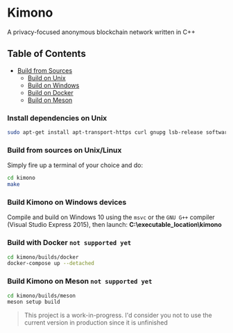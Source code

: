 # Kimono
A privacy-focused anonymous blockchain network written in C++ 

## Table of Contents

  - [Build from Sources]()
    - [Build on Unix](#build-from-sources-on-unixlinux)
    - [Build on Windows](#build-kimono-on-windows-devices)
    - [Build on Docker](#build-with-docker-not-supported-yet)
    - [Build on Meson](#build-kimono-on-meson-not-supported-yet)
  <!--- [Translations](#translations)
  - [Coverage](#coverage)
  - [Introduction](#introduction)
  - [About this project](#about-this-project)
  - [Supporting the project](#supporting-the-project)
  - [License](#license)
  - [Contributing](#contributing)
  - [Scheduled software upgrades](#scheduled-software-upgrades)
  - [Release staging schedule and protocol](#release-staging-schedule-and-protocol)
    - [Dependencies](#dependencies)
  - [Internationalization](#Internationalization)
  - [Using Tor](#using-tor)
  - [Pruning](#Pruning)
  - [Debugging](#Debugging)
  - [Known issues](#known-issues)-->

<!--### Install dependencies

```bash
apt-get unzip libssl
``` -->

### Install dependencies on Unix

```bash
sudo apt-get install apt-transport-https curl gnupg lsb-release software-properties-common
```

### Build from sources on Unix/Linux

Simply fire up a terminal of your choice and do:

```bash
cd kimono
make
```

### Build Kimono on Windows devices

Compile and build on Windows 10 using the `msvc` or the `GNU G++` compiler (Visual Studio Express 2015), then launch: **C:\executable_location\kimono**


### Build with Docker `not supported yet`

```bash
cd kimono/builds/docker
docker-compose up --detached
```

### Build Kimono on Meson `not supported yet`

```bash
cd kimono/builds/meson
meson setup build
```

<!--### Install deps on Brew

```bash
brew "cmake"
brew "coreutils"
brew "cryptopp"
brew "pbc"
brew "openssl@1.1"
brew "readline"
brew "boost"
brew "doxygen"
brew "nlohmann-json"
```-->

<!--### Setup wallet-->

> This project is a work-in-progress. I'd consider you not to use the current version in production since it is unfinished
